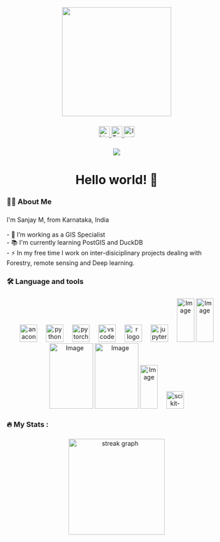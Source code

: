 <div align="center">
  <img height="250" src="https://github.com/user-attachments/assets/cb408555-0019-415b-b319-5e76347d7e90"  />
</div>

###

<div align="center">
  <a href="https://www.linkedin.com/in/sanjay-m-2034b1243/" target="_blank">
    <img src="https://img.shields.io/static/v1?message=LinkedIn&logo=linkedin&label=&color=0077B5&logoColor=white&labelColor=&style=for-the-badge" height="25" alt="LinkedIn logo" />
  </a>
  <a href="https://x.com/SanjayM1826043?t=2_ddkKLJTc3rK87NLRus8g&s=09" target="_blank">
    <img src="https://img.shields.io/static/v1?message=Twitter&logo=twitter&label=&color=1DA1F2&logoColor=white&labelColor=&style=for-the-badge" height="25" alt="Twitter logo" />
  </a>
  <a href="https://www.instagram.com/sanjay_manjappa_?igsh=MTV1OXJpa2NyaWswMg==" target="_blank">
    <img src="https://img.shields.io/static/v1?message=Instagram&logo=instagram&label=&color=E4405F&logoColor=white&labelColor=&style=for-the-badge" height="25" alt="Instagram logo" />
  </a>
</div>

###

<div align="center">
  <img src="https://visitor-badge.laobi.icu/badge?page_id=Sanjay-geospatial.Sanjay-geospatial&"  />
</div>

###

<h1 align="center">Hello world! 👋</h1>

###

<h3 align="left">👩‍💻  About Me</h3>

###

<p align="left">I'm Sanjay M, from Karnataka, India<br><br>- 🔭 I’m working as a GIS Specialist<br>- 📚 I'm currently learning PostGIS and DuckDB<br>- ⚡ In my free time I work on inter-disiciplinary projects dealing with Forestry, remote sensing and Deep learning.</p>

###

<h3 align="left">🛠 Language and tools</h3>

###

<div align="center">
  <img src="https://cdn.jsdelivr.net/gh/devicons/devicon/icons/anaconda/anaconda-original.svg" height="40" alt="anaconda logo"  />
  <img width="12" />
  <img src="https://skillicons.dev/icons?i=py" height="40" alt="python logo"  />
  <img width="12" />
  <img src="https://skillicons.dev/icons?i=pytorch" height="40" alt="pytorch logo"  />
  <img width="12" />
  <img src="https://skillicons.dev/icons?i=vscode" height="40" alt="vscode logo"  />
  <img width="12" />
  <img src="https://cdn.jsdelivr.net/gh/devicons/devicon/icons/r/r-original.svg" height="40" alt="r logo"  />
  <img width="12" />
  <img src="https://cdn.jsdelivr.net/gh/devicons/devicon/icons/jupyter/jupyter-original.svg" height="40" alt="jupyter logo"  />
  <img width="12" />
  <img width="40" height="100" alt="Image" src="https://github.com/user-attachments/assets/1ad236dd-d45d-45f0-a182-7273332bffe1" />
  <img width="40" height="100" alt="Image" src="https://github.com/user-attachments/assets/16f07c44-120f-4a6d-a6b5-82c249762127" />
  <img width="100" height="150" alt="Image" src="https://github.com/user-attachments/assets/a66c6cb5-5d51-4bbe-833c-0099e045cbca" />
  <img width="100" height="150" alt="Image" src="https://github.com/user-attachments/assets/3795fdac-30ee-4870-a3ce-ca02a94faaac" />
  <img width="40" height="100" alt="Image" src="https://github.com/user-attachments/assets/41394923-70a0-473e-8f68-d58f9c3b5d57" />
  <img width="12" />
  <img src="https://skillicons.dev/icons?i=sklearn" height="40" alt="scikit-learn logo"  />
</div>

###

<h3 align="left">🔥   My Stats :</h3>

###

<div align="center">
  <img src="https://streak-stats.demolab.com?user=Sanjay-geospatial&locale=en&mode=daily&theme=dark&hide_border=false&border_radius=5&order=3" height="220" alt="streak graph"  />
</div>

###
